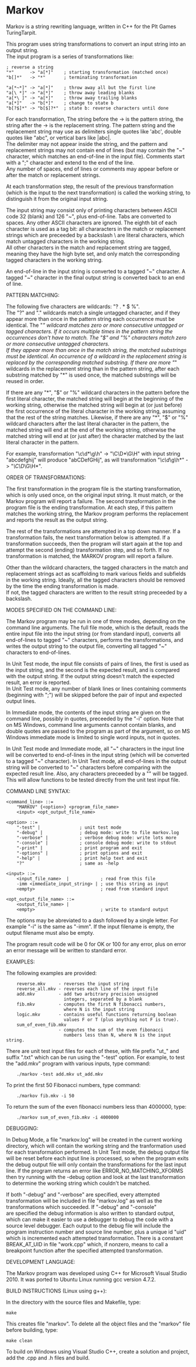 Markov
======

Markov is a string rewriting language, written in C++ for the Plt Games TuringTarpit.

This program uses string transformations to convert an input string into an output string.  
The input program is a series of transformations like:

    ; reverse a string
    "*"      -> "a[*]"    ; starting transformation (matched once)
    "b[]*"   -> "*"       ; terminating transformation

    "a[*~*]" -> "a[*]"    ; throw away all but the first line
    "a[\ *]" -> "a[*]"    ; throw away leading blanks
    "a[*\ ]" -> "a[*]"    ; throw away trailing blanks
    "a[*]"   -> "b[*]"    ; change to state b
    "b[?$]*" -> "b[$]?*"  ; state b: reverse characters until done

For each transformation, The string before the -> is the pattern string, the string after 
the -> is the replacement string.  The pattern string and the replacement string may use as 
delimiters single quotes like 'abc', double quotes like "abc", or vertical bars like |abc|.   
The delimiter may not appear inside the string, and the pattern and replacement strings may 
not contain end of lines (but may contain the "~" character, which matches an end-of-line in 
the input file).  Comments start with a ";" character and extend to the end of the line.  
Any number of spaces, end of lines or comments may appear before or after the match or 
replacement strings.

At each transformation step, the result of the previous transformation 
(which is the input to the next transformation) is called the working 
string, to distinguish it from the original input string.

The input string may consist only of printing characters between ASCII 
code 32 (blank) and 126 "~", plus end-of-line.   Tabs are converted to 
spaces.   Any other ASCII characters are ignored.   The eighth bit of 
each character is used as a tag bit:  all chararacters in the match 
or replacement strings which are preceeded by a backslash \ are literal 
characters, which match untagged characters in the working string.  
All other characters in the match and replacement string are tagged, 
meaning they have the high byte set, and only match the corresponding 
tagged characters in the working string.
 
An end-of-line in the input string is converted to a tagged "~" 
character.  A tagged "~" character in the final output string is 
converted back to an end of line. 


PATTERN MATCHING:

The following five characters are wildcards: "? . * $ %".   
The "?" and "." wildcards match a single untagged character, and if 
they appear more than once in the pattern string each occurrence must 
be identical.   The "*" wildcard matches zero or more consecutive 
untagged or tagged characters.  If it occurs multiple times in the 
pattern string the occurrences don't have to match.  The "$" and "%" 
characters match zero or more consecutive untagged characters.  
If they appear more than once in the match string, the matched 
substrings must be identical.  An occurrence of a wildcard in the 
replacement string is replaced by the corresponding matched substring.
If there are more "*" wildcards in the replacement string than in 
the pattern string, after each substring matched by "*" is used once, 
the matched substrings will be reused in order.

If there are any "*", "$" or "%" wildcard characters in the pattern
before the first literal character, the matched string will begin
at the beginning of the working string, otherwise the matched string
will begin at (or just before) the first occurrence of the literal
character in the working string, assuming that the rest of the
string matches.  Likewise, if there are any "*", "$" or "%" wildcard
characters after the last literal character in the pattern, the
matched string will end at the end of the working string, otherwise
the matched string will end at (or just after) the character matched
by the last literal character in the pattern.

For example, transformation "\c\d*\g\h" -> "\C\D*\G\H" with input 
string "abcdefghij" will produce "abCDefGHij", as will transformation 
"*\c\d*\g\h*" -> "*\C\D*\G\H*".


ORDER OF TRANSFORMATIONS:

The first transformation in the program file is the starting 
transformation, which is only used once, on the original input string.
It must match, or the Markov program will report a failure.   The 
second transformation in the program file is the ending transformation.
At each step, if this pattern matches the working string, the 
Markov program performs the replacement and reports the result as 
the output string.

The rest of the transformations are attempted in a top down manner.
If a transformation fails, the next transformation below is attempted.
If a transformation succeeds, then the program will start again at the top and 
attempt the second (ending) transformation step, and so forth.  If no 
transformation is matched, the MARKOV program will report a failure.

Other than the wildcard characters, the tagged characters in the match 
and replacement strings act as scaffolding to mark various fields and 
subfields in the working string.  Ideally, all the tagged characters 
should be removed by the time the ending transformation is made.  
If not, the tagged characters are written to the result string 
preceeded by a backslash.


MODES SPECIFIED ON THE COMMAND LINE:

The Markov program may be run in one of three modes, depending on the 
command line arguments.  The full file mode, which is the default, 
reads the entire input file into the input string (or from standard 
input), converts all end-of-lines to tagged "~" characters,
performs the transformations, and writes the output string 
to the output file, converting all tagged "~" characters to end-of-lines.

In Unit Test mode, the input file consists of pairs of lines, the 
first is used as the input string, and the second is the expected 
result, and is compared with the output string.  If the output 
string doesn't match the expected result, an error is reported.  
In Unit Test mode, any number of blank lines or lines containing 
comments (beginning with ";") will be skipped before the pair of 
input and expected output lines.

In Immediate mode, the contents of the input string are given on the 
command line, possibly in quotes, preceeded by the "-i" option.  Note
that on MS Windows, command line arguments cannot contain blanks, and
double quotes are passed to the program as part of the argument, so on 
MS Windows immediate mode is limited to single word inputs, not in quotes.

In Unit Test mode and Immediate mode, all "~" characters in the input 
line will be converted to end-of-lines in the input string (which will 
be converted to a tagged "~" character).  In Unit Test mode, all 
end-of-lines in the output string will be converted to "~" characters 
before comparing with the expected result line.  Also, any characters
preceeded by a "\" will be tagged.  This will allow functions to be
tested directly from the unit test input file.


COMMAND LINE SYNTAX:

    <command_line> ::=
        "MARKOV" {<option>} <program_file_name>
        <input> <opt_output_file_name>

    <option> ::=
        "-test" |               ; unit test mode
        "-debug" |              ; debug mode: write to file markov.log
        "-verbose" |            ; verbose debug mode: write lots more
        "-console" |            ; console debug mode: write to stdout 
        "-print" |              ; print program and exit
        "-options" |            ; print options and exit
        "-help" |               ; print help text and exit
        "?"                     ; same as -help		

    <input> ::=
        <input_file_name>  |            ; read from this file
        -imm <immediate_input_string> | ; use this string as input
        <empty>                         ; read from standard input

    <opt_output_file_name> ::=
        <output_file_name> |
        <empty>                         ; write to standard output

The options may be abreviated to a dash followed by a single letter.
For example "-i" is the same as "-imm".
If the input filename is empty, the output filename must also be empty.

The program result code will be 0 for OK or 100 for any error, plus 
on error an error message will be written to standard error.


EXAMPLES:

The following examples are provided:

        reverse.mkv     - reverses the input string
        reverse_all.mkv - reverses each line of the input file
        add.mkv         - add two arbitrary precision unsigned 
                          integers, separated by a blank
        fib.mkv	        - computes the first N fibonacci numbers, 
                          where N is the input string
        logic.mkv       - contains useful functions returning boolean
                          values F or T (plus anything not F is true).
        sum_of_even_fib.mkv
                        - computes the sum of the even fibonacci
                          numbers less than N, where N is the input string.

There are unit test input files for each of these, with file prefix 
"ut_" and suffix ".txt" which can be run using the "-test" option.
For example, to test the "add.mkv" program with various inputs,  type command:

        ./markov -test add.mkv ut_add.mkv
        
To print the first 50 Fibonacci numbers, type command:

        ./markov fib.mkv -i 50
        
To return the sum of the even fibonacci numbers less than 4000000, type:

        ./markov sum_of_even_fib.mkv -i 4000000


DEBUGGING:

In Debug Mode, a file "markov.log" will be created in the current 
working directory, which will contain the working string and the 
tranformation used for each transformation performed.  In Unit Test mode, 
the debug output file will be reset before each input line is 
processed, so when the program exits the debug output file will 
only contain the transformations for the last input line.
If the program returns an error like ERROR_NO_MATCHING_XFORMS then
try running with the -debug option and look at the last transformation to 
determine the working string which couldn't be matched.

If both "-debug" and "-verbose" are specified, every attempted
transformation will be included in file "markov.log" as well as 
the transformations which succeeded.  If "-debug" and "-console"  
are specified the debug information is also written to standard output, 
which can make it easier to use a debugger to debug the code
with a source level debugger.  Each output to the debug file will 
include the program instruction number and source line number, 
plus a unique id "uid" which is incremented each attempted
transformation.  There is a constant BREAK_AT_UID
in file "work.cpp" which, if nonzero, means to call a breakpoint 
function after the specified attempted transformation.


DEVELOPMENT LANGUAGE:

The Markov program was developed using C++ for Microsoft Visual 
Studio 2010.  It was ported to Ubuntu Linux running gcc 
version 4.7.2.


BUILD INSTRUCTIONS (Linux using g++):

In the directory with the source files and Makefile, type:

    make

This creates file "markov".
To delete all the object files and the "markov" file before building, type:

    make clean

To build on Windows using Visual Studio C++, create a solution and
project, add the .cpp and .h files and build.

